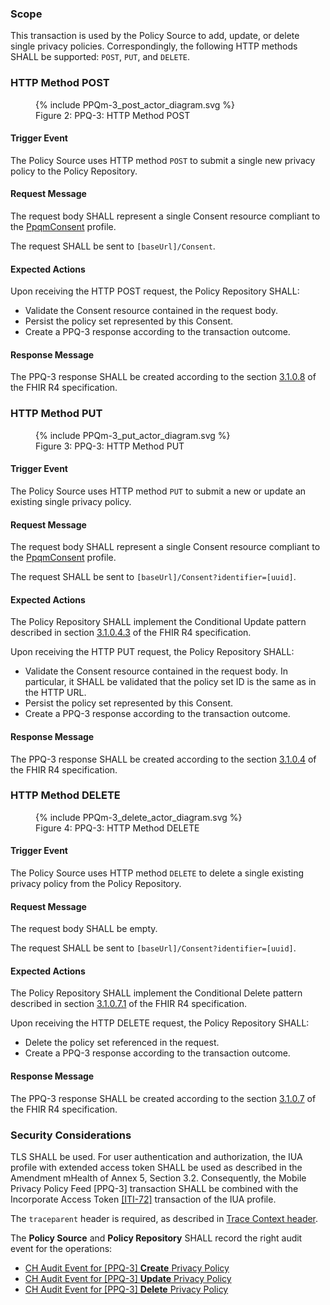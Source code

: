 ### Scope

This transaction is used by the Policy Source to add, update, or delete single privacy policies. Correspondingly, the
following HTTP methods SHALL be supported: `POST`, `PUT`, and `DELETE`.

### HTTP Method POST

<figure>
  {% include PPQm-3_post_actor_diagram.svg %}
  <figcaption>Figure 2: PPQ-3: HTTP Method POST</figcaption>
</figure>

#### Trigger Event

The Policy Source uses HTTP method `POST` to submit a single new privacy policy to the Policy Repository.

#### Request Message

The request body SHALL represent a single Consent resource compliant to the
[PpqmConsent](StructureDefinition-PpqmConsent.html) profile.

The request SHALL be sent to `[baseUrl]/Consent`.

#### Expected Actions

Upon receiving the HTTP POST request, the Policy Repository SHALL:
-	Validate the Consent resource contained in the request body.
-	Persist the policy set represented by this Consent.
-	Create a PPQ-3 response according to the transaction outcome.

#### Response Message

The PPQ-3 response SHALL be created according to the section
[3.1.0.8](https://hl7.org/fhir/R4/http.html#create) of the FHIR R4 specification.

### HTTP Method PUT

<figure>
  {% include PPQm-3_put_actor_diagram.svg %}
  <figcaption>Figure 3: PPQ-3: HTTP Method PUT</figcaption>
</figure>

#### Trigger Event

The Policy Source uses HTTP method `PUT` to submit a new or update an existing single privacy policy.

#### Request Message

The request body SHALL represent a single Consent resource compliant to the
[PpqmConsent](StructureDefinition-PpqmConsent.html) profile.

The request SHALL be sent to `[baseUrl]/Consent?identifier=[uuid]`.

#### Expected Actions

The Policy Repository SHALL implement the Conditional Update pattern described in section
[3.1.0.4.3](https://hl7.org/fhir/R4/http.html#cond-update) of the FHIR R4 specification.

Upon receiving the HTTP PUT request, the Policy Repository SHALL:
- Validate the Consent resource contained in the request body. In particular, it SHALL be validated that the policy set
ID is the same as in the HTTP URL.
- Persist the policy set represented by this Consent.
- Create a PPQ-3 response according to the transaction outcome.

#### Response Message

The PPQ-3 response SHALL be created according to the section
[3.1.0.4](https://hl7.org/fhir/R4/http.html#update) of the FHIR R4 specification.

###	HTTP Method DELETE

<figure>
  {% include PPQm-3_delete_actor_diagram.svg %}
  <figcaption>Figure 4: PPQ-3: HTTP Method DELETE</figcaption>
</figure>

#### Trigger Event

The Policy Source uses HTTP method `DELETE` to delete a single existing privacy policy from the Policy Repository.

#### Request Message

The request body SHALL be empty.

The request SHALL be sent to `[baseUrl]/Consent?identifier=[uuid]`.

#### Expected Actions

The Policy Repository SHALL implement the Conditional Delete pattern described in section 
[3.1.0.7.1](https://hl7.org/fhir/R4/http.html#3.1.0.7.1) of the FHIR R4 specification. 

Upon receiving the HTTP DELETE request, the Policy Repository SHALL:
-	Delete the policy set referenced in the request.
-	Create a PPQ-3 response according to the transaction outcome.

#### Response Message

The PPQ-3 response SHALL be created according to the section
[3.1.0.7](https://hl7.org/fhir/R4/http.html#delete) of the FHIR R4 specification.

### Security Considerations

TLS SHALL be used. For user authentication and authorization, the IUA profile with extended access token SHALL be used
as described in the Amendment mHealth of Annex 5, Section 3.2. Consequently, the Mobile Privacy Policy Feed [PPQ-3]
transaction SHALL be combined with the Incorporate Access Token
[[ITI-72]](https://profiles.ihe.net/ITI/IUA/index.html#372-incorporate-access-token-iti-72) transaction of the IUA
profile.

The `traceparent` header is required, as described in [Trace Context header](tracecontext.html).

The **Policy Source** and **Policy Repository** SHALL record the right audit event for the operations:

- [CH Audit Event for [PPQ-3] **Create** Privacy Policy](StructureDefinition-ChAuditEventPpq3Create.html)
- [CH Audit Event for [PPQ-3] **Update** Privacy Policy](StructureDefinition-ChAuditEventPpq3Update.html)
- [CH Audit Event for [PPQ-3] **Delete** Privacy Policy](StructureDefinition-ChAuditEventPpq3Delete.html)